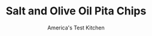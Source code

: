 ---
layout: ../../layouts/MarkdownPostLayout.astro
title: Salt and Olive Oil Pita Chips
author: America's Test Kitchen
pubDate: 2023-03-15
description: "Our DIY pita chips require just a few minutes of work for a big payoff."
image_url: https://res.cloudinary.com/hksqkdlah/image/upload/ar_1:1,c_fill,dpr_2.0,f_auto,fl_lossy.progressive.strip_profile,g_faces:auto,q_auto:low,w_344/20879_sfs-5easyflavorpitachips-plain-3
tags: ["Breads"]
calories: 1444
protein: 2
carbohydrates: 12
fats: 
fiber: 1
ingredients: ["4 (8-inch), pita breads","1/2 cup, extra-virgin olive oil","1 teaspoon, kosher salt"]
serves: 8
time: "35 minutes, plus 20 minutes cooling"
instructions: ["Adjust oven racks to upper-middle and lower-middle positions and heat oven to 350 degrees. Using kitchen shears, cut around perimeter of each pita and separate into 2 thin rounds.","Working with 1 round at a time, brush cut side generously with oil and sprinkle with salt. Stack rounds on top of one another, cut side up, as you go. Using chef’s knife, cut pita stack into 8 wedges. Spread wedges, cut side up and in single layer, on 2 rimmed baking sheets. Bake until wedges are golden brown and crisp, about 15 minutes, rotating and switching sheets halfway through baking. Let cool before serving."]
nutrition: ["39 mg Potassium","41 mg Phosphorus","3 mg Calcium","15 mg Magnesium","102 mg Sodium","14 g Fat","9 g Monounsaturated","1 g Polyunsaturated","1 g Saturated","1 g Fiber","8 µg Folate (food)","8 µg Vitamin K","7 g Water","12 g Carbs","8 µg Folate equivalent (total)","2 g Protein","2 mg Vitamin E","180 kcal Energy","1444 calories"]
notes: "Use whole-wheat pita bread, if you like. You can also substitute vegetable oil for the olive oil."
---